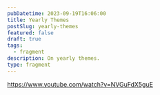 ```yaml
---
pubDatetime: 2023-09-19T16:06:00
title: Yearly Themes
postSlug: yearly-themes
featured: false
draft: true
tags:
  - fragment
description: On yearly themes.
type: fragment
---
```

https://www.youtube.com/watch?v=NVGuFdX5guE
